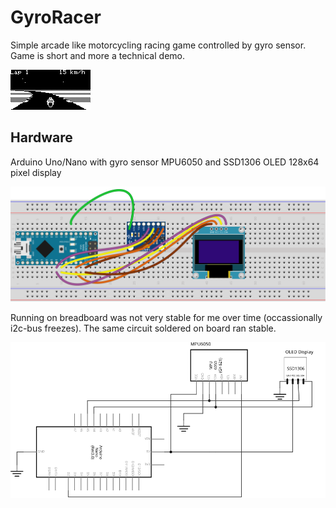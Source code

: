 # GyroRacer
Simple arcade like motorcycling racing game controlled by gyro sensor. Game is short and more a technical demo.

![screenshot](/assets/images/Screenshot.png) 

## Hardware
Arduino Uno/Nano with gyro sensor MPU6050 and SSD1306 OLED 128x64 pixel display

![breadboard](/assets/images/Breadboard.svg) 

Running on breadboard was not very stable for me over time (occassionally i2c-bus freezes). The same circuit soldered on board ran stable.

![schema](/assets/images/Schema.svg) 

